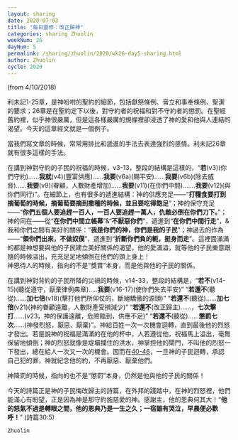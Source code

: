 ```yaml
---
layout: sharing
date: 2020-07-03
title: "每日靈修：改正歸神"
categories: sharing Zhuolin
weekNum: 26
dayNum: 5
permalink: /sharing/zhuolin/2020/wk26-day5-sharing.html
author: Zhuolin
cycle: 2020
---
```

(from 4/10/2018)

利未記1-25章，是神吩咐的聖約的細節，包括獻祭條例、膏立和事奉條例、聖潔的要求；26章是在聖約定下以後，對守約者的祝福和對不守約者的懲罰。在聖經舊約裡，似乎神很嚴厲，但是這各樣嚴厲的規條裡卻浸透了神的愛和他與人連結的渴望。今天的這章經文就是一個例子。  

當我們寫文章的時候，常常用排比和遞進的手法去表達強烈的感情。利未記26章就有很多這樣的手法。  

在講到神對守約的子民的祝福的時候，v3-13，整段的結構是這樣的，“**若**(v3)(你們守約)......**我就**(v4)(豐富供應)......**我要**(v6a)(賜平安)......**我要**(v6b)(除去威脅)......**我要**(v9)(眷顧，人數財產增加)......**我要**(v11)(在你們中間).......**我要**(v12)(與你們同行)”。在細節上，也有很多的遞進結構：神的供應充足——“**打糧食要打到摘葡萄的時候，摘葡萄要摘到撒種的時候，並且要吃得飽足**”；神的保守充足——“**你們五個人要追趕一百人，一百人要追趕一萬人，仇敵必倒在你們刀下。**”；神的同在——從“**在你們中間立帳幕**”&“**不厭惡你們**”，遞進到“**在你們中間行走**”，&我和你們之間有美好的關係：“**我是你們的神，你們是我的子民**”；神過去的作為——“**領你們出來，不做奴僕**”，遞進到“**折斷你們負的軛，挺身而走**”。這裡面滿滿的都是神想要與他的子民建立美好關係的渴望，他的愛滿溢，就等他的子民樂意跟隨的時候溢出，充充足足地傾倒在他們的頭上身上！  
神恩待人的時候，指向的不是“獎賞”本身，而是他與他的子民的關係。  

在講到神對背約的子民所降的災禍的時候，v14-33，整段的結構是，“**若不**(v14-15)(聽從遵守，厭棄律例典章).....**我要**(v16-17)(使你們失去平安)” “**若還不**(聽從)......**加七倍**(v18)(擊打他們所仰仗的，斷絕驕傲的源頭)” “**若還不**(聽從)......**加七倍**(v21)(神的眷顧遠離，人數財產受損減少)” “**若還不**(改正歸主)......，**七次擊打**......(v23，神的保護遠離，危險臨到，供應不足)” “**若還不**(聽從)......**懲罰七次**......(神發烈怒，厭惡、厭棄)”。神給百姓一次一次機會迴轉，直到最後他的烈怒才發出。若是說神的祝福是滿滿的在他的杯中，人若遵從他，祝福馬上溢出，毫無保留地傾倒；神的烈怒就像是堤壩攔住的洪水，神掌控他的閘門，不叫他的烈怒一下發出，總在給人一次又一次的機會。因而在[40-46](https://www.biblegateway.com/quicksearch/?quicksearch=利未記26.40-46&version=CUVMPT)，一旦神的子民迴轉，承認自己犯的罪，神就紀念他的約，不再厭惡、厭棄他們。  

神降罰的時候，指向的也不是“懲罰”本身，仍然是他與他的子民的關係！  

今天的詩篇正是神的子民悔改歸主的詩篇，在外邦的踐踏中，在神的烈怒裡，他們能滿心有盼望，正是因為神是那守約施慈愛的神。感謝主，他的恩典何其大！“**他的怒氣不過是轉眼之間，他的恩典乃是一生之久；一宿雖有哭泣，早晨便必歡呼！**” (詩篇30:5)  

`Zhuolin`  

